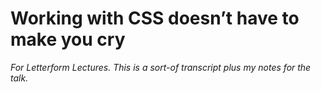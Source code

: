 # Working with CSS doesn’t have to make you cry

_For Letterform Lectures. This is a sort-of transcript plus my notes for the talk._
